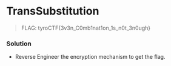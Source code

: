 # TransSubstitution

> FLAG: tyroCTF{3v3n_C0mb1nat1on_1s_n0t_3n0ugh}

### Solution
- Reverse Engineer the encryption mechanism to get the flag.
